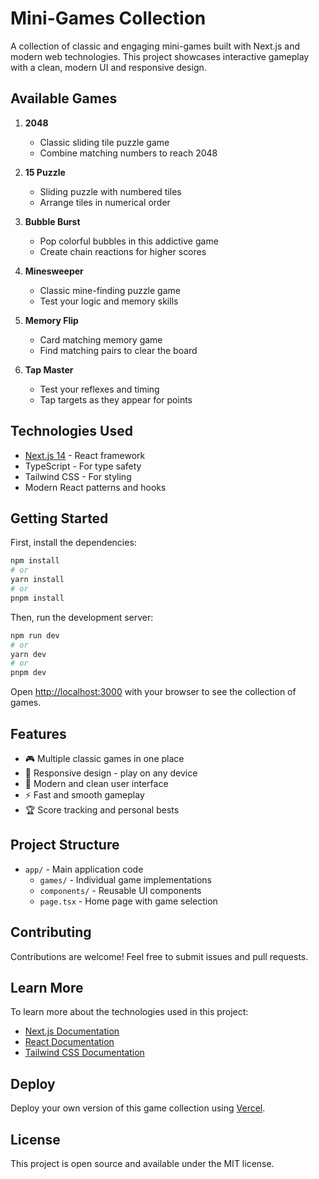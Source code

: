 # Mini-Games Collection

A collection of classic and engaging mini-games built with Next.js and modern web technologies. This project showcases interactive gameplay with a clean, modern UI and responsive design.

## Available Games

1. **2048**
   - Classic sliding tile puzzle game
   - Combine matching numbers to reach 2048

2. **15 Puzzle**
   - Sliding puzzle with numbered tiles
   - Arrange tiles in numerical order

3. **Bubble Burst**
   - Pop colorful bubbles in this addictive game
   - Create chain reactions for higher scores

4. **Minesweeper**
   - Classic mine-finding puzzle game
   - Test your logic and memory skills

5. **Memory Flip**
   - Card matching memory game
   - Find matching pairs to clear the board

6. **Tap Master**
   - Test your reflexes and timing
   - Tap targets as they appear for points

## Technologies Used

- [Next.js 14](https://nextjs.org) - React framework
- TypeScript - For type safety
- Tailwind CSS - For styling
- Modern React patterns and hooks

## Getting Started

First, install the dependencies:

```bash
npm install
# or
yarn install
# or
pnpm install
```

Then, run the development server:

```bash
npm run dev
# or
yarn dev
# or
pnpm dev
```

Open [http://localhost:3000](http://localhost:3000) with your browser to see the collection of games.

## Features

- 🎮 Multiple classic games in one place
- 📱 Responsive design - play on any device
- 🎨 Modern and clean user interface
- ⚡ Fast and smooth gameplay
- 🏆 Score tracking and personal bests

## Project Structure

- `app/` - Main application code
  - `games/` - Individual game implementations
  - `components/` - Reusable UI components
  - `page.tsx` - Home page with game selection

## Contributing

Contributions are welcome! Feel free to submit issues and pull requests.

## Learn More

To learn more about the technologies used in this project:

- [Next.js Documentation](https://nextjs.org/docs)
- [React Documentation](https://reactjs.org/)
- [Tailwind CSS Documentation](https://tailwindcss.com/docs)

## Deploy

Deploy your own version of this game collection using [Vercel](https://vercel.com/new?utm_medium=default-template&filter=next.js).

## License

This project is open source and available under the MIT license.
